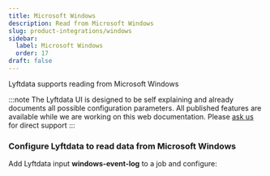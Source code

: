 ```yaml
---
title: Microsoft Windows
description: Read from Microsoft Windows
slug: product-integrations/windows
sidebar:
  label: Microsoft Windows
  order: 17
draft: false
---
```


Lyftdata supports reading from Microsoft Windows

:::note
The Lyftdata UI is designed to be self explaining and already documents all possible configuration parameters. All published features are available while we are working on this web documentation.
Please [ask us](https://community.lyftdata.com/) for direct support
:::

### Configure Lyftdata to read data from Microsoft Windows
Add Lyftdata input **windows-event-log** to a job and configure:

